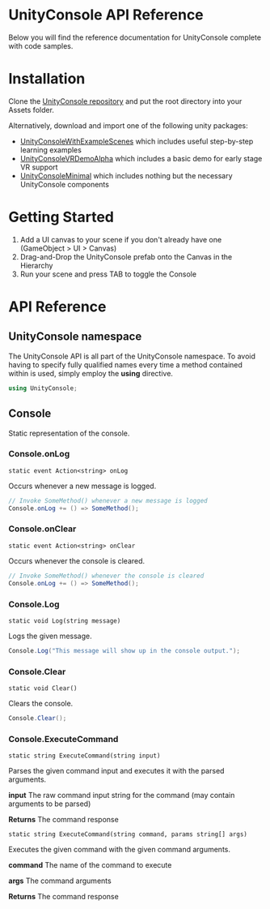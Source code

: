 UnityConsole API Reference
===============
Below you will find the reference documentation for UnityConsole complete with code samples.

# Installation
Clone the [UnityConsole repository](https://github.com/Wenzil/UnityConsole) and put the root directory into your Assets folder.

Alternatively, download and import one of the following unity packages:
- [UnityConsoleWithExampleScenes](http://wenzil.github.io/UnityConsole/) which includes useful step-by-step learning examples
- [UnityConsoleVRDemoAlpha](http://wenzil.github.io/UnityConsole/)  which includes a basic demo for early stage VR support
- [UnityConsoleMinimal](http://wenzil.github.io/UnityConsole/) which includes nothing but the necessary UnityConsole components

# Getting Started
1. Add a UI canvas to your scene if you don't already have one (GameObject > UI > Canvas)
2. Drag-and-Drop the UnityConsole prefab onto the Canvas in the Hierarchy
3. Run your scene and press TAB to toggle the Console

# API Reference
## UnityConsole namespace
The UnityConsole API is all part of the UnityConsole namespace. To avoid having to specify fully qualified names every time a method contained within is used, simply employ the **using** directive.
```csharp
using UnityConsole;
```

## Console
Static representation of the console.

### Console.onLog

```static event Action<string> onLog```

Occurs whenever a new message is logged.
```csharp
// Invoke SomeMethod() whenever a new message is logged
Console.onLog += () => SomeMethod();
```

### Console.onClear

```static event Action<string> onClear```

Occurs whenever the console is cleared.
```csharp
// Invoke SomeMethod() whenever the console is cleared
Console.onLog += () => SomeMethod();
```

### Console.Log

```static void Log(string message)```

Logs the given message.
```csharp
Console.Log("This message will show up in the console output.");
```

### Console.Clear

```static void Clear()```

Clears the console.
```csharp
Console.Clear();
```

### Console.ExecuteCommand

```static string ExecuteCommand(string input)```

Parses the given command input and executes it with the parsed arguments.

**input** The raw command input string for the command (may contain arguments to be parsed)

**Returns** The command response

```static string ExecuteCommand(string command, params string[] args)```

Executes the given command with the given command arguments.

**command** The name of the command to execute

**args** The command arguments

**Returns** The command response
